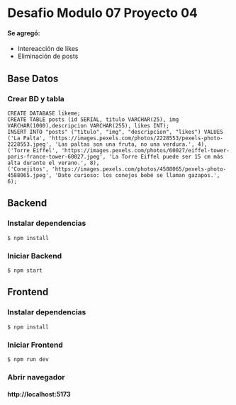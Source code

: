 # Desafio Modulo 07 Proyecto 04
#### Se agregó: 
- Intereacción de likes
- Eliminación de posts

## Base Datos


### Crear BD y tabla

```
CREATE DATABASE likeme;
CREATE TABLE posts (id SERIAL, titulo VARCHAR(25), img VARCHAR(1000),descripcion VARCHAR(255), likes INT);
INSERT INTO "posts" ("titulo", "img", "descripcion", "likes") VALUES
('La Palta', 'https://images.pexels.com/photos/2228553/pexels-photo-2228553.jpeg', 'Las paltas son una fruta, no una verdura.', 4),
('Torre Eiffel', 'https://images.pexels.com/photos/60027/eiffel-tower-paris-france-tower-60027.jpeg', 'La Torre Eiffel puede ser 15 cm más alta durante el verano.', 8),
('Conejitos', 'https://images.pexels.com/photos/4588065/pexels-photo-4588065.jpeg', 'Dato curioso: los conejos bebé se llaman gazapos.', 6);
```

## Backend


### Instalar dependencias

```
$ npm install
```

### Iniciar Backend

```
$ npm start
```

## Frontend


### Instalar dependencias

```
$ npm install
```

### Iniciar Frontend

```
$ npm run dev
```

### Abrir navegador

#### http://localhost:5173